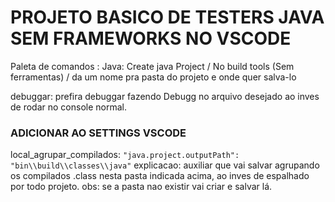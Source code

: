 # PROJETO BASICO DE TESTERS JAVA SEM FRAMEWORKS NO VSCODE

Paleta de comandos : Java: Create java Project / No build tools (Sem ferramentas) / da um nome pra pasta do projeto e onde quer salva-lo

debuggar: prefira debuggar fazendo Debugg no arquivo desejado ao inves de rodar no console normal.

### ADICIONAR AO SETTINGS VSCODE

local_agrupar_compilados: `"java.project.outputPath": "bin\\build\\classes\\java"`
explicacao: auxiliar que vai salvar agrupando os compilados .class nesta pasta indicada acima, ao inves de espalhado por todo projeto. obs: se a pasta nao existir vai criar e salvar lá.
